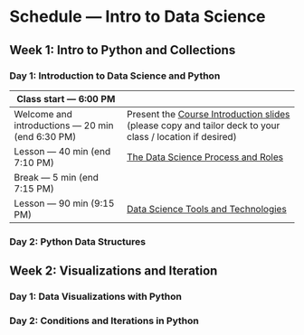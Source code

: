 # Schedule — Intro to Data Science

## Week 1: Intro to Python and Collections

### Day 1: Introduction to Data Science and Python

| Class start — 6:00 PM ||
|-----------------------|-|
| Welcome and introductions — 20 min (end 6:30 PM) | Present the [Course Introduction slides]() (please copy and tailor deck to your class / location if desired) |
| Lesson — 40 min (end 7:10 PM)  | [The Data Science Process and Roles](the_data_science_process_and_roles/README.md) |
| Break — 5 min (end 7:15 PM) ||
| Lesson — 90 min (9:15 PM) | [Data Science Tools and Technologies]() |

### Day 2: Python Data Structures

## Week 2: Visualizations and Iteration

### Day 1: Data Visualizations with Python

### Day 2: Conditions and Iterations in Python
